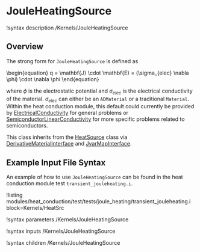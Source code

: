# JouleHeatingSource

!syntax description /Kernels/JouleHeatingSource

## Overview

The strong form for `JouleHeatingSource` is defined as

\begin{equation}
q = \mathbf{J} \cdot \mathbf{E} = (\sigma_{elec} \nabla \phi) \cdot \nabla \phi
\end{equation}

where $\phi$ is the electrostatic potential and $\sigma_{elec}$ is the
electrical conductivity of the material. $\sigma_{elec}$ can either be an
`ADMaterial` or a traditional `Material`. Within the heat conduction module,
this default could currently be provided by
[ElectricalConductivity](ElectricalConductivity.md) for general problems or
[SemiconductorLinearConductivity](SemiconductorLinearConductivity.md) for more
specific problems related to semiconductors.

This class inherits from the [HeatSource](HeatSource.md) class via
[DerivativeMaterialInterface](DerivativeMaterialInterface.md) and
[JvarMapInterface](JvarMapInterface.md).

## Example Input File Syntax

An example of how to use `JouleHeatingSource` can be found in the
heat conduction module test `transient_jouleheating.i`.

!listing modules/heat_conduction/test/tests/joule_heating/transient_jouleheating.i block=Kernels/HeatSrc

!syntax parameters /Kernels/JouleHeatingSource

!syntax inputs /Kernels/JouleHeatingSource

!syntax children /Kernels/JouleHeatingSource
